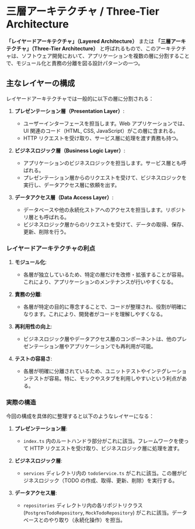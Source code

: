 # 三層アーキテクチャ / Three-Tier Architecture

**「レイヤードアーキテクチャ」（Layered Architecture）** または **「三層アーキテクチャ」（Three-Tier Architecture）** と呼ばれるもので、このアーキテクチャは、ソフトウェア開発において、アプリケーションを複数の層に分割することで、モジュール化と責務の分離を図る設計パターンの一つ。

## 主なレイヤーの構成

レイヤードアーキテクチャでは一般的に以下の層に分割される：

1. **プレゼンテーション層（Presentation Layer）**:

   - ユーザーインターフェースを担当します。Web アプリケーションでは、UI 関連のコード（HTML, CSS, JavaScript）がこの層に含まれる。
   - HTTP リクエストを受け取り、サービス層に処理を渡す責務も持つ。

2. **ビジネスロジック層（Business Logic Layer）**:

   - アプリケーションのビジネスロジックを担当します。サービス層とも呼ばれる。
   - プレゼンテーション層からのリクエストを受けて、ビジネスロジックを実行し、データアクセス層に依頼を出す。

3. **データアクセス層（Data Access Layer）**:
   - データベースや他の永続化ストアへのアクセスを担当します。リポジトリ層とも呼ばれる。
   - ビジネスロジック層からのリクエストを受けて、データの取得、保存、更新、削除を行う。

### レイヤードアーキテクチャの利点

1. **モジュール化**:

   - 各層が独立しているため、特定の層だけを改修・拡張することが容易。これにより、アプリケーションのメンテナンスが行いやすくなる。

2. **責務の分離**:

   - 各層が特定の目的に専念することで、コードが整理され、役割が明確になります。これにより、開発者がコードを理解しやすくなる。

3. **再利用性の向上**:

   - ビジネスロジック層やデータアクセス層のコンポーネントは、他のプレゼンテーション層やアプリケーションでも再利用が可能。

4. **テストの容易さ**:
   - 各層が明確に分離されているため、ユニットテストやインテグレーションテストが容易。特に、モックやスタブを利用しやすいという利点がある。

### 実際の構造

今回の構成を具体的に整理すると以下のようなレイヤーになる：

1. **プレゼンテーション層**:

   - `index.ts` 内のルートハンドラ部分がこれに該当。フレームワークを使って HTTP リクエストを受け取り、ビジネスロジック層に処理を渡す。

2. **ビジネスロジック層**:

   - `services` ディレクトリ内の `todoService.ts` がこれに該当。この層がビジネスロジック（TODO の作成、取得、更新、削除）を実行する。

3. **データアクセス層**:
   - `repositories` ディレクトリ内の各リポジトリクラス (`PostgresTodoRepository`, `MockTodoRepository`) がこれに該当。データベースとのやり取り（永続化操作）を担当。
